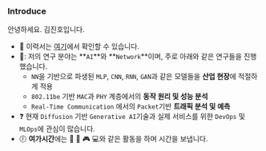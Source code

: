 ### Introduce
안녕하세요. 김진호입니다. 

* :pencil: 이력서는 [여기](https://violet0929.github.io)에서 확인할 수 있습니다.
* 📖: 저의 연구 분야는 **```AI```**와 **```Network```**이며, 주로 아래와 같은 연구들을 진행했습니다. 
  - ```NN```을 기반으로 파생된 ```MLP```, ```CNN```, ```RNN```, ```GAN```과 같은 모델들을 **산업 현장**에 적절하게 적용
  - ```802.11be``` 기반 ```MAC```과 ```PHY``` 계층에서의 **동작 원리 및 성능 분석**
  - ```Real-Time Communication``` 에서의 ```Packet```기반 **트래픽 분석 및 예측**
* :question: 현재 ```Diffusion``` 기반 ```Generative AI```기술과 실제 서비스를 위한 ```DevOps``` 및 ```MLOps```에 관심이 많습니다.
* :clock7: **여가시간**에는 :musical_note: :walking: :video_game: :computer:와 같은 활동을 하며 시간을 보냅니다.

